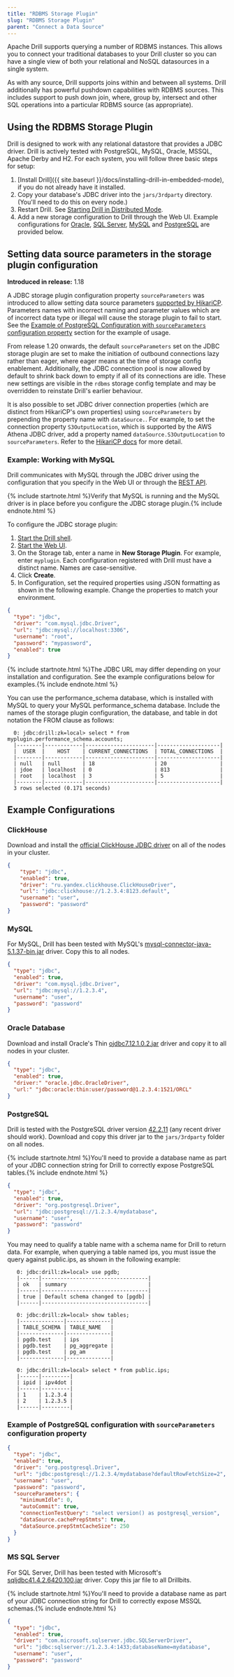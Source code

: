 ```yaml
---
title: "RDBMS Storage Plugin"
slug: "RDBMS Storage Plugin"
parent: "Connect a Data Source"
---
```

Apache Drill supports querying a number of RDBMS instances. This allows you to connect your traditional databases to your Drill cluster so you can have a single view of both your relational and NoSQL datasources in a single system.

As with any source, Drill supports joins within and between all systems. Drill additionally has powerful pushdown capabilities with RDBMS sources. This includes support to push down join, where, group by, intersect and other SQL operations into a particular RDBMS source (as appropriate).

## Using the RDBMS Storage Plugin

Drill is designed to work with any relational datastore that provides a JDBC driver. Drill is actively tested with
 PostgreSQL, MySQL, Oracle, MSSQL, Apache Derby and H2. For each system, you will follow three basic steps for setup:

  1. [Install Drill]({{ site.baseurl }}/docs/installing-drill-in-embedded-mode), if you do not already have it installed.
  2. Copy your database's JDBC driver into the `jars/3rdparty` directory. (You'll need to do this on every node.)
  3. Restart Drill. See [Starting Drill in Distributed Mode]({{site.baseurl}}/docs/starting-drill-in-distributed-mode/).
  4. Add a new storage configuration to Drill through the Web UI. Example configurations for [Oracle](#example-oracle-configuration), [SQL Server](#example-sql-server-configuration), [MySQL](#example-mysql-configuration) and [PostgreSQL](#example-postgres-configuration) are provided below.

## Setting data source parameters in the storage plugin configuration

**Introduced in release:** 1.18

A JDBC storage plugin configuration property `sourceParameters` was introduced to allow setting data source parameters [supported by HikariCP](https://github.com/brettwooldridge/HikariCP#configuration-knobs-baby).  Parameters names with incorrect naming and parameter values which are of incorrect data type or illegal will cause the storage plugin to fail to start.  See the [Example of PostgreSQL Configuration with `sourceParameters` configuration property](#example-of-postgres-configuration-with-sourceparameters-configuration-property) section for the example of usage.

From release 1.20 onwards, the default `sourceParameters` set on the JDBC storage plugin are set to make the initiation of outbound connections lazy rather than eager, where eager means at the time of storage config enablement.  Additionally, the JDBC connection pool is now allowed by default to shrink back down to empty if all of its connections are idle.  These new settings are visible in the `rdbms` storage config template and may be overridden to reinstate Drill's earlier behaviour.

It is also possible to set JDBC driver connection properties (which are distinct from HikariCP's own properties) using `sourceParameters` by prepending the property name with `dataSource.`. For example, to set the connection property `S3OutputLocation`, which is supported by the AWS Athena JDBC driver, add a property named `dataSource.S3OutputLocation` to `sourceParameters`. Refer to the [HikariCP docs](https://github.com/brettwooldridge/HikariCP#rocket-initialization) for more detail.


### Example: Working with MySQL

Drill communicates with MySQL through the JDBC driver using the configuration that you specify in the Web UI or through the [REST API]({{site.baseurl}}/docs/plugin-configuration-basics/#storage-plugin-rest-api).

{% include startnote.html %}Verify that MySQL is running and the MySQL driver is in place before you configure the JDBC storage plugin.{% include endnote.html %}

To configure the JDBC storage plugin:

1. [Start the Drill shell]({{site.baseurl}}/docs/starting-drill-on-linux-and-mac-os-x/).
2. [Start the Web UI]({{site.baseurl}}/docs/starting-the-web-console/).
3. On the Storage tab, enter a name in **New Storage Plugin**. For example, enter `myplugin`.
   Each configuration registered with Drill must have a distinct name. Names are case-sensitive.
4. Click **Create**.
5. In Configuration, set the required properties using JSON formatting as shown in the following example. Change the properties to match your environment.
```json
{
  "type": "jdbc",
  "driver": "com.mysql.jdbc.Driver",
  "url": "jdbc:mysql://localhost:3306",
  "username": "root",
  "password": "mypassword",
  "enabled": true
}
```

{% include startnote.html %}The JDBC URL may differ depending on your installation and configuration. See the example configurations below for examples.{% include endnote.html %}

You can use the performance_schema database, which is installed with MySQL to query your MySQL performance_schema database. Include the names of the storage plugin configuration, the database, and table in dot notation the FROM clause as follows:

      0: jdbc:drill:zk=local> select * from myplugin.performance_schema.accounts;
      |--------|------------|----------------------|--------------------|
      |  USER  |    HOST    | CURRENT_CONNECTIONS  | TOTAL_CONNECTIONS  |
      |--------|------------|----------------------|--------------------|
      | null   | null       | 18                   | 20                 |
      | jdoe   | localhost  | 0                    | 813                |
      | root   | localhost  | 3                    | 5                  |
      |--------|------------|----------------------|--------------------|
      3 rows selected (0.171 seconds)




## Example Configurations

### ClickHouse
Download and install the [official ClickHouse JDBC driver](https://github.com/ClickHouse/clickhouse-jdbc) on all of the nodes in your cluster.

```json
{
	"type": "jdbc",
	"enabled": true,
	"driver": "ru.yandex.clickhouse.ClickHouseDriver",
	"url": "jdbc:clickhouse://1.2.3.4:8123.default",
	"username": "user",
	"password": "password"
}
```

### MySQL

For MySQL, Drill has been tested with MySQL's [mysql-connector-java-5.1.37-bin.jar](http://dev.mysql.com/downloads/connector/j/) driver. Copy this to all nodes.
```json
{
  "type": "jdbc",
  "enabled": true,
  "driver": "com.mysql.jdbc.Driver",
  "url": "jdbc:mysql://1.2.3.4",
  "username": "user",
  "password": "password"
}
```

### Oracle Database

Download and install Oracle's Thin [ojdbc7.12.1.0.2.jar](http://www.oracle.com/technetwork/database/features/jdbc/default-2280470.html) driver and copy it to all nodes in your cluster.

```json
{
  "type": "jdbc",
  "enabled": true,
  "driver:" "oracle.jdbc.OracleDriver",
  "url:" "jdbc:oracle:thin:user/password@1.2.3.4:1521/ORCL"
}
```

### PostgreSQL

Drill is tested with the PostgreSQL driver version [42.2.11](https://mvnrepository.com/artifact/org.postgresql/postgresql) (any recent driver should work).
 Download and copy this driver jar to the `jars/3rdparty` folder on all nodes.

{% include startnote.html %}You'll need to provide a database name as part of your JDBC connection string for Drill to correctly expose PostgreSQL tables.{% include endnote.html %}

```json
{
  "type": "jdbc",
  "enabled": true,
  "driver": "org.postgresql.Driver",
  "url": "jdbc:postgresql://1.2.3.4/mydatabase",
  "username": "user",
  "password": "password"
}
```

You may need to qualify a table name with a schema name for Drill to return data. For example, when querying a table named ips, you must issue the query against public.ips, as shown in the following example:

       0: jdbc:drill:zk=local> use pgdb;
       |------|----------------------------------|
       | ok   | summary                          |
       |------|----------------------------------|
       | true | Default schema changed to [pgdb] |
       |------|----------------------------------|

       0: jdbc:drill:zk=local> show tables;
       |--------------|--------------|
       | TABLE_SCHEMA | TABLE_NAME   |
       |--------------|--------------|
       | pgdb.test    | ips          |
       | pgdb.test    | pg_aggregate |
       | pgdb.test    | pg_am        |
       |--------------|--------------|

       0: jdbc:drill:zk=local> select * from public.ips;
       |------|---------|
       | ipid | ipv4dot |
       |------|---------|
       | 1    | 1.2.3.4 |
       | 2    | 1.2.3.5 |
       |------|---------|

### Example of PostgreSQL configuration with `sourceParameters` configuration property
```json
{
  "type": "jdbc",
  "enabled": true,
  "driver": "org.postgresql.Driver",
  "url": "jdbc:postgresql://1.2.3.4/mydatabase?defaultRowFetchSize=2",
  "username": "user",
  "password": "password",
  "sourceParameters": {
    "minimumIdle": 0,
    "autoCommit": true,
    "connectionTestQuery": "select version() as postgresql_version",
    "dataSource.cachePrepStmts": true,
    "dataSource.prepStmtCacheSize": 250
  }
}
```

### MS SQL Server

For SQL Server, Drill has been tested with Microsoft's  [sqljdbc41.4.2.6420.100.jar](https://www.microsoft.com/en-US/download/details.aspx?id=11774) driver. Copy this jar file to all Drillbits.

{% include startnote.html %}You'll need to provide a database name as part of your JDBC connection string for Drill to correctly expose MSSQL schemas.{% include endnote.html %}
```json
{
  "type": "jdbc",
  "enabled": true,
  "driver": "com.microsoft.sqlserver.jdbc.SQLServerDriver",
  "url": "jdbc:sqlserver://1.2.3.4:1433;databaseName=mydatabase",
  "username": "user",
  "password": "password"
}
```

